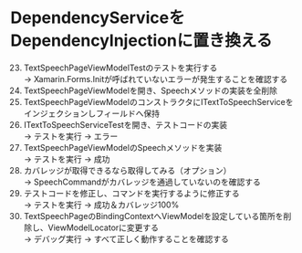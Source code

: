 # DependencyServiceをDependencyInjectionに置き換える

23. TextSpeechPageViewModelTestのテストを実行する  
-> Xamarin.Forms.Initが呼ばれていないエラーが発生することを確認する  
24. TextSpeechPageViewModelを開き、Speechメソッドの実装を全削除  
25. TextSpeechPageViewModelのコンストラクタにITextToSpeechServiceをインジェクションしフィールドへ保持  
26. ITextToSpeechServiceTestを開き、テストコードの実装  
-> テストを実行 -> エラー  
27. TextSpeechPageViewModelのSpeechメソッドを実装  
-> テストを実行 -> 成功  
28. カバレッジが取得できるなら取得してみる（オプション）  
-> SpeechCommandがカバレッジを通過していないのを確認する  
29. テストコードを修正し、コマンドを実行するように修正する  
-> テストを実行 -> 成功＆カバレッジ100%  
30. TextSpeechPageのBindingContextへViewModelを設定している箇所を削除し、ViewModelLocatorに変更する  
-> デバッグ実行 -> すべて正しく動作することを確認する  
